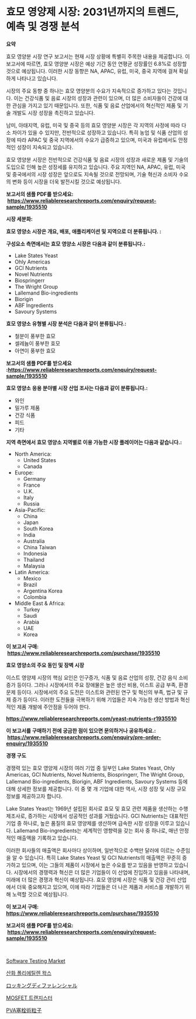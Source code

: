 <p><h1>효모 영양제 시장: 2031년까지의 트렌드, 예측 및 경쟁 분석</h1></p><p><strong>요약</strong></p>
<p><p>효모 영양분 시장 연구 보고서는 현재 시장 상황에 특별히 주목한 내용을 제공합니다. 이 보고서에 따르면, 효모 영양분 시장은 예상 기간 동안 연평균 성장률인 6.8%로 성장할 것으로 예상됩니다. 이러한 시장 동향은 NA, APAC, 유럽, 미국, 중국 지역에 걸쳐 확실하게 나타나고 있습니다.</p><p>시장의 주요 동향 중 하나는 효모 영양분의 수요가 지속적으로 증가하고 있다는 것입니다. 이는 건강식품 및 음료 시장의 성장과 관련이 있으며, 더 많은 소비자들이 건강에 대한 관심을 가지고 있기 때문입니다. 또한, 식품 및 음료 산업에서의 혁신적인 제품 및 기술 개발도 시장 성장을 촉진하고 있습니다.</p><p>남미, 아태지역, 유럽, 미국 및 중국 등의 효모 영양분 시장은 각 지역의 사정에 따라 다소 차이가 있을 수 있지만, 전반적으로 성장하고 있습니다. 특히 농업 및 식품 산업의 성장에 따라 APAC 및 중국 지역에서의 수요가 급증하고 있으며, 미국과 유럽에서도 안정적인 성장이 지속되고 있습니다.</p><p>효모 영양분 시장은 전반적으로 건강식품 및 음료 시장의 성장과 새로운 제품 및 기술의 도입으로 인해 높은 성장세를 유지하고 있습니다. 주요 지역인 NA, APAC, 유럽, 미국 및 중국에서의 시장 성장은 앞으로도 지속될 것으로 전망되며, 기술 혁신과 소비자 수요의 변화 등이 시장을 더욱 발전시킬 것으로 예상됩니다.</p></p>
<p><strong>보고서의 샘플 PDF를 받으세요: &nbsp;<a href="https://www.reliableresearchreports.com/enquiry/request-sample/1935510">https://www.reliableresearchreports.com/enquiry/request-sample/1935510</a></strong></p>
<p><strong>시장 세분화:</strong></p>
<p><strong> 효모 영양소 시장은 개요, 배포, 애플리케이션 및 지역으로 더 분류됩니다. :</strong></p>
<p><strong>구성요소 측면에서는 효모 영양소 시장은 다음과 같이 분류됩니다.:</strong></p>
<p><ul><li>Lake States Yeast</li><li>Ohly Americas</li><li>GCI Nutrients</li><li>Novel Nutrients</li><li>Biospringerr</li><li>The Wright Group</li><li>Lallemand Bio-ingredients</li><li>Biorigin</li><li>ABF Ingredients</li><li>Savoury Systems</li></ul></p>
<p><strong> 효모 영양소 유형별 시장 분석은 다음과 같이 분류됩니다.:</strong></p>
<p><ul><li>철분이 풍부한 효모</li><li>셀레늄이 풍부한 효모</li><li>아연이 풍부한 효모</li></ul></p>
<p><strong>보고서의 샘플 PDF를 받으세요 :<a href="https://www.reliableresearchreports.com/enquiry/request-sample/1935510">https://www.reliableresearchreports.com/enquiry/request-sample/1935510</a></strong></p>
<p><strong> 효모 영양소 응용 분야별 시장 산업 조사는 다음과 같이 분류됩니다.:</strong></p>
<p><ul><li>와인</li><li>밀가루 제품</li><li>건강 식품</li><li>피드</li><li>기타</li></ul></p>
<p><strong>지역 측면에서 효모 영양소 지역별로 이용 가능한 시장 플레이어는 다음과 같습니다.:</strong></p>
<p><ul>
    <li>
        North America:
        <ul>
            <li>United States</li>
            <li>Canada</li>
        </ul>
    </li>
    <li>
        Europe:
        <ul>
            <li>Germany</li>
            <li>France</li>
            <li>U.K.</li>
            <li>Italy</li>
            <li>Russia</li>
        </ul>
    </li>
    <li>
        Asia-Pacific:
        <ul>
            <li>China</li>
            <li>Japan</li>
            <li>South Korea</li>
            <li>India</li>
            <li>Australia</li>
            <li>China Taiwan</li>
            <li>Indonesia</li>
            <li>Thailand</li>
            <li>Malaysia</li>
        </ul>
    </li>
    <li>
        Latin America:
        <ul>
            <li>Mexico</li>
            <li>Brazil</li>
            <li>Argentina Korea</li>
            <li>Colombia</li>
        </ul>
    </li>
    <li>
        Middle East & Africa:
        <ul>
            <li>Turkey</li>
            <li>Saudi</li>
            <li>Arabia</li>
            <li>UAE</li>
            <li>Korea</li>
        </ul>
    </li>
    </ul></p>
<p><strong>이 보고서 구매: &nbsp;<a href="https://www.reliableresearchreports.com/purchase/1935510">https://www.reliableresearchreports.com/purchase/1935510</a></strong></p>
<p><strong>효모 영양소의 주요 동인 및 장벽 시장</strong></p>
<p><p>이스트 영양제 시장의 핵심 요인은 인구증가, 식품 및 음료 산업의 성장, 건강 음식 소비 증가 등이다. 그러나 시장에서의 주요 장애물은 높은 생산 비용, 이스트 공급 부족, 환경 문제 등이다. 시장에서의 주요 도전은 이스트와 관련된 연구 및 혁신의 부족, 법규 및 규제 증가 등이다. 이러한 도전들을 극복하기 위해 기업들은 지속 가능한 생산 방법과 혁신적인 제품 개발에 주안점을 두어야 한다.</p></p>
<p><strong><a href="https://www.reliableresearchreports.com/yeast-nutrients-r1935510">https://www.reliableresearchreports.com/yeast-nutrients-r1935510</a></strong></p>
<p><strong>이 보고서를 구매하기 전에 궁금한 점이 있으면 문의하거나 공유하세요.: &nbsp;<a href="https://www.reliableresearchreports.com/enquiry/pre-order-enquiry/1935510">https://www.reliableresearchreports.com/enquiry/pre-order-enquiry/1935510</a></strong></p>
<p><strong>경쟁 구도</strong></p>
<p><p>경쟁력 있는 효모 영양제 시장의 여러 기업 중 일부인 Lake States Yeast, Ohly Americas, GCI Nutrients, Novel Nutrients, Biospringerr, The Wright Group, Lallemand Bio-ingredients, Biorigin, ABF Ingredients, Savoury Systems 등에 대해 상세한 정보를 제공합니다. 이 중 몇 개 기업에 대한 역사, 시장 성장 및 시장 규모 정보를 제공하고자 합니다. </p><p>Lake States Yeast는 1969년 설립된 회사로 효모 및 효모 관련 제품을 생산하는 수행 제조사로, 증가하는 시장에서 성공적인 성과를 거뒀습니다. GCI Nutrients는 대표적인 기업 중 하나로, 높은 품질의 효모 영양제를 생산하며 급속한 시장 성장을 이루고 있습니다. Lallemand Bio-ingredients는 세계적인 영향력을 갖는 회사 중 하나로, 매년 안정적인 매출액을 기록하고 있습니다. </p><p>이러한 회사들의 매출액은 회사마다 상이하며, 일반적으로 수백만 달러에 이르는 수준임을 알 수 있습니다. 특히 Lake States Yeast 및 GCI Nutrients의 매출액은 꾸준히 증가하고 있으며, 이는 그들의 제품이 시장에서 높은 수요를 받고 있음을 반영하고 있습니다. 시장에서의 경쟁력과 혁신은 더 많은 기업들이 이 산업에 진입하고 있음을 나타내며, 미래에 더 많은 경쟁과 혁신이 예상됩니다. 효모 영양제 시장은 식품 및 건강 관리 산업에서 더욱 중요해지고 있으며, 이에 따라 기업들은 더 나은 제품과 서비스를 개발하기 위해 노력할 것으로 예상됩니다.</p></p>
<p><strong>이 보고서 구매: &nbsp; <a href="https://www.reliableresearchreports.com/purchase/1935510">https://www.reliableresearchreports.com/purchase/1935510</a></strong></p>
<p><strong>보고서의 샘플 PDF를 받으세요: &nbsp;<a href="https://www.reliableresearchreports.com/enquiry/request-sample/1935510">https://www.reliableresearchreports.com/enquiry/request-sample/1935510</a></strong><strong></strong></p>
<p>&nbsp;</p>
<p><p><a href="https://github.com/WillieWoodard/Market-Research-Report-List-4/blob/main/software-testing-market.md">Software Testing Market</a></p><p><a href="https://medium.com/@everettilkinson56562023/%EC%82%B0%ED%99%94%EB%90%9C-%ED%8F%B4%EB%A6%AC%EC%97%90%ED%8B%B8%EB%A0%8C-%EC%99%81%EC%8A%A4-%EC%8B%9C%EC%9E%A5-%EA%B7%9C%EB%AA%A8-%EC%8B%9C%EC%9E%A5-%EC%A0%84%EB%A7%9D-%EB%B0%8F-%EC%8B%9C%EC%9E%A5-%EC%98%88%EC%B8%A1-2024%EB%85%84%EB%B6%80%ED%84%B0-2031%EB%85%84%EA%B9%8C%EC%A7%80-b8c303057461">산화 폴리에틸렌 왁스</a></p><p><a href="https://medium.com/@isomgleason2023/%E3%83%AD%E3%83%83%E3%82%AD%E3%83%B3%E3%82%B0%E3%83%87%E3%83%95%E3%81%AE%E5%B8%82%E5%A0%B4%E8%A6%8F%E6%A8%A1-cagr-%E3%83%88%E3%83%AC%E3%83%B3%E3%83%892024-2030-0f7cba757b1b">ロッキングディファレンシャル</a></p><p><a href="https://medium.com/@leatharoan20231/mosfet-%ED%8A%B8%EB%9E%9C%EC%A7%80%EC%8A%A4%ED%84%B0-%EC%8B%9C%EC%9E%A5-%EA%B7%9C%EB%AA%A8-cagr-%ED%8A%B8%EB%A0%8C%EB%93%9C-2024-2030-d09916454ddc">MOSFET 트랜지스터</a></p><p><a href="https://medium.com/@joanacasper14/pva%E3%82%A8%E3%83%B3%E3%83%9C%E3%83%AA%E3%82%BC%E3%83%BC%E3%82%B7%E3%83%A7%E3%83%B3%E7%B2%92%E5%AD%90%E5%B8%82%E5%A0%B4%E3%81%AE%E5%88%86%E6%9E%90-%E4%B8%96%E7%95%8C%E7%94%A3%E6%A5%AD%E3%81%AE%E8%A6%8B%E9%80%9A%E3%81%97%E3%81%A8%E4%BA%88%E6%B8%AC-2024%E5%B9%B4%E3%81%8B%E3%82%892031%E5%B9%B4-83996830e4d0">PVA塞栓術粒子</a></p></p>